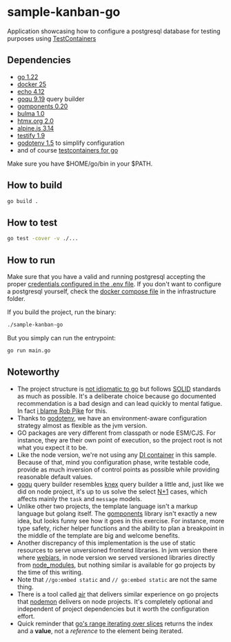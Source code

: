 # sample-kanban-go

Application showcasing how to configure a postgresql database for testing
purposes using [TestContainers][testcontainers]

## Dependencies

- [go 1.22][go]
- [docker 25][docker]
- [echo 4.12][echo]
- [goqu 9.19][goqu] query builder
- [gomponents 0.20][gomponents]
- [bulma 1.0][bulma]
- [htmx.org 2.0][htmx]
- [alpine.js 3.14][alpinejs]
- [testify 1.9][testify]
- [godotenv 1.5][godotenv] to simplify configuration
- and of course [testcontainers for go][go-testcontainers]

Make sure you have $HOME/go/bin in your $PATH.

## How to build

```bash
go build .
```

## How to test

```bash
go test -cover -v ./...
```

## How to run

Make sure that you have a valid and running postgresql accepting the proper
[credentials configured in the .env file][env]. If you don't want to configure a
postgresql yourself, check the [docker compose file][compose] in the
infrastructure folder.

If you build the project, run the binary:

```bash
./sample-kanban-go
```

But you simply can run the entrypoint:

```bash
go run main.go
```

## Noteworthy

- The project structure is [not idiomatic to go][go-project-structure] but
  follows [SOLID][solid] standards as much as possible. It's a deliberate choice
  because go documented recommendation is a bad design and can lead quickly to
  mental fatigue. In fact [i blame Rob Pike][because] for this.
- Thanks to [godotenv][godotenv], we have an environment-aware configuration
  strategy almost as flexible as the jvm version.
- GO packages are very different from classpath or node ESM/CJS. For instance,
  they are their own point of execution, so the project root is not what you
  expect it to be.
- Like the node version, we're not using any [DI container][di] in this sample.
  Because of that, mind you configuration phase, write testable code, provide as
  much inversion of control points as possible while providing reasonable
  default values.
- [goqu][goqu] query builder resembles [knex][knex] query builder a little and, 
  just like we did on node project, it's up to us solve the select [N+1][n+1]
  cases, which affects mainly the `task` and `message` models.
- Unlike other two projects, the template language isn't a markup language but
  golang itself. The [gomponents][gomponents] library isn't exactly a new idea,
  but looks funny see how it goes in this exercise. For instance, more type
  safety, richer helper functions and the ability to plan a breakpoint in the
  middle of the template are big and welcome benefits.
- Another discrepancy of this implementation is the use of static resources to
  serve unversioned frontend libraries. In jvm version there where
  [webjars][webjars], in node version we served versioned libraries directly
  from [node_modules][node_modules], but nothing similar is available for go
  projects by the time of this writing.
- Note that `//go:embed static` and `// go:embed static` are not the same thing.
- There is a tool called [air][air] that delivers similar experience on go
  projects that [nodemon][nodemon] delivers on node projects. It's completely
  optional and independent of project dependencies but it worth the
  configuration effort.
- Quick reminder that [go's range iterating over slices][range] returns the
  index and a **value**, not a _reference_ to the element being iterated.

[testcontainers]: https://testcontainers.com/
[go]: https://go.dev/
[docker]: https://docs.docker.com/engine/install
[echo]: https://echo.labstack.com/
[goqu]: https://github.com/doug-martin/goqu
[gomponents]: https://www.gomponents.com/
[bulma]: https://bulma.io/documentation/
[htmx]: https://htmx.org/docs/#introduction
[alpinejs]: https://alpinejs.dev
[testify]: https://github.com/stretchr/testify
[godotenv]: https://github.com/joho/godotenv
[air]: https://github.com/air-verse/air
[go-testcontainers]: https://golang.testcontainers.org/modules/postgres/
[go-project-structure]: https://go.dev/doc/modules/layout
[solid]: https://en.wikipedia.org/wiki/SOLID
[env]: ./.env
[compose]: ../infrastructure/docker-compose.yml
[di]: https://martinfowler.com/articles/injection.html
[knex]: https://knexjs.org
[n+1]: https://stackoverflow.com/a/39696775/420096
[webjars]: https://www.webjars.org/
[node_modules]: https://docs.npmjs.com/cli/v7/configuring-npm/folders#node-modules
[nodemon]: https://nodemon.io/
[range]: https://gobyexample.com/range
[because]: https://github.com/robpike/filter

